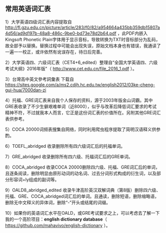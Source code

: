 ## 常用英语词汇表


1）大学英语四级词汇表内容提取自 http://fl.gzu.edu.cn/picture/article/283/f0/82/a954664a435bb359db15807a4d56/ad9d197b-48a8-486c-9be0-bd73e78d2b64.pdf ，此PDF内嵌入Kingsoft Phonetic Plain字体用于显示音标，导致转换为TXT时音标部分为乱码，故全部予以替换。替换过程中可能会出现失误，原始文档本身也有错误，我通读了一遍一一校正，或许依然有讹误存在，待日后完善。

2）大学英语四、六级词汇表（CET4+6_edited）整理自“全国大学英语四、六级考试大纲》2016年版"（ http://www.cet.edu.cn/file_2016_1.pdf ）。

3）台灣高中英文參考詞彙表 下载自 https://sites.google.com/a/ms2.cdjh.hc.edu.tw/english2012/03ke-cheng-gui-hua/7000dan-zi

4）托福、GRE词汇表来自我个人保存的资料，源于2003年版金山词霸。其中GRE表收录了不少生僻艰难单词（近8000），似乎与改革后降低词汇要求的考试精神不符，不过就我本人而言，它正是这份词汇表的价值所在。另附其他GRE词汇表供参考。

5）COCA 20000词频表搜集自网络，同时利用爬虫程序提取了简明汉语释义供参酌。

6）TOEFL_abridged 收录删除所有四六级词汇后的托福单词。  

7）GRE_abridged 收录删除所有四六级、托福词汇后的GRE单词。  

8）COCA_abridged 收录COCA 20000删除四六级、托福、GRE词汇后的单词，且逐条阅读，删除明显由原形动词的动名词、过去分词形式构成的衍生词，以及部分形容词+ly组成的副词等。  

9）OALD8_abridged_edited 收录牛津高阶英汉双解词典（第8版）删除四六级、托福、GRE、COCA_abridged词汇后的单词。且通读，删除短语，删除缩略语，删除无中文释义的异体词，删除“-”开头或结尾的词缀。

10）如果你的英语词汇水平在OALD，或GRE考试要求之上，可以考虑去了解一下我的一个高阶项目：**english dictionary database**（ https://github.com/mahavivo/english-dictionary ）。
